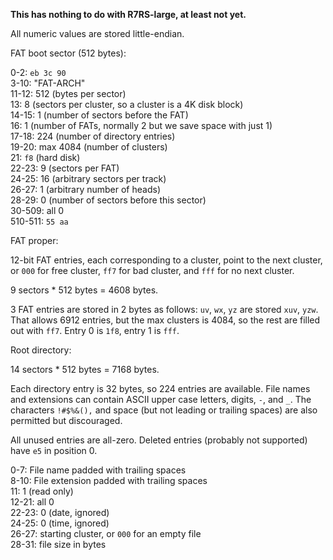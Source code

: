**This has nothing to do with R7RS-large, at least not yet.**

All numeric values are stored little-endian.

FAT boot sector (512 bytes):

0-2: `eb 3c 90`  
3-10: "FAT-ARCH"  
11-12: 512 (bytes per sector)  
13: 8 (sectors per cluster, so a cluster is a 4K disk block)  
14-15: 1 (number of sectors before the FAT)  
16: 1 (number of FATs, normally 2 but we save space with just 1)  
17-18: 224 (number of directory entries)  
19-20: max 4084 (number of clusters)  
21: `f8` (hard disk)  
22-23: 9 (sectors per FAT)  
24-25: 16 (arbitrary sectors per track)  
26-27: 1 (arbitrary number of heads)  
28-29: 0 (number of sectors before this sector)  
30-509: all 0  
510-511: `55 aa`

FAT proper:

12-bit FAT entries, each corresponding to a cluster, point to the next cluster,
or `000` for free cluster, `ff7` for bad cluster, and `fff` for no next cluster.

9 sectors * 512 bytes = 4608 bytes.

3 FAT entries are stored in 2 bytes as follows:  `uv`, `wx`, `yz` are stored `xuv`, `yzw`.
That allows 6912 entries, but the max clusters is 4084, so the rest are filled
out with `ff7`.  Entry 0 is `1f8`, entry 1 is `fff`.

Root directory:

14 sectors * 512 bytes = 7168 bytes.

Each directory entry is 32 bytes, so 224 entries are available.
File names and extensions can contain ASCII upper case letters, digits,
`-`, and `_`.  The characters `!#$%&(),` and space (but not leading
or trailing spaces) are also permitted but discouraged.

All unused entries are all-zero.  Deleted entries (probably not
supported) have `e5` in position 0.

0-7: File name padded with trailing spaces  
8-10: File extension padded with trailing spaces  
11: 1 (read only)  
12-21: all 0  
22-23: 0 (date, ignored)  
24-25: 0 (time, ignored)  
26-27: starting cluster, or `000` for an empty file  
28-31: file size in bytes

